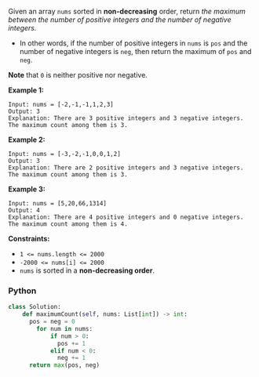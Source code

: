 Given an array  `nums`  sorted in  **non-decreasing**  order, return  _the maximum between the number of positive
integers and the number of negative integers._

- In other words, if the number of positive integers in  `nums`  is  `pos`  and the number of negative integers
  is  `neg`, then return the maximum of  `pos`  and  `neg`.

**Note**  that  `0`  is neither positive nor negative.

**Example 1:**

```
Input: nums = [-2,-1,-1,1,2,3]
Output: 3
Explanation: There are 3 positive integers and 3 negative integers. The maximum count among them is 3.
```

**Example 2:**

```
Input: nums = [-3,-2,-1,0,0,1,2]
Output: 3
Explanation: There are 2 positive integers and 3 negative integers. The maximum count among them is 3.
```

**Example 3:**

```
Input: nums = [5,20,66,1314]
Output: 4
Explanation: There are 4 positive integers and 0 negative integers. The maximum count among them is 4.
```

**Constraints:**

- `1 <= nums.length <= 2000`
- `-2000 <= nums[i] <= 2000`
- `nums`  is sorted in a  **non-decreasing order**.

### Python

```python
class Solution:
    def maximumCount(self, nums: List[int]) -> int:
      pos = neg = 0
        for num in nums:
            if num > 0:
              pos += 1
            elif num < 0:
              neg += 1
      return max(pos, neg)
```
